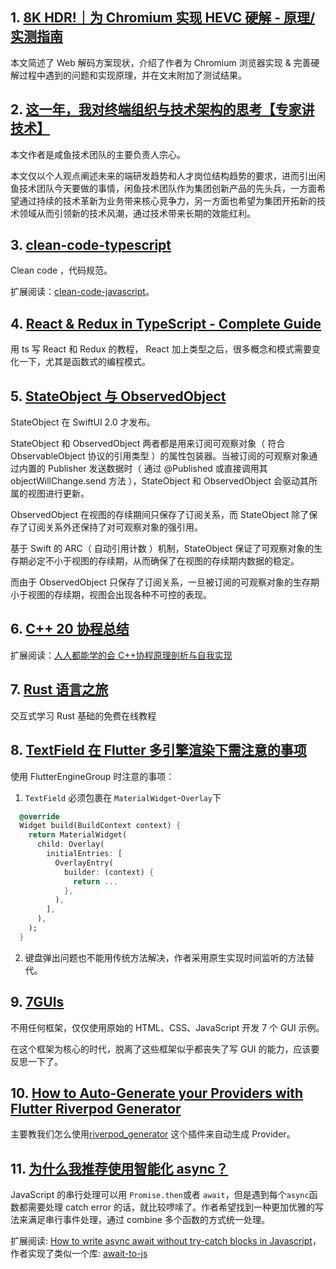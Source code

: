 ## 1. [8K HDR!｜为 Chromium 实现 HEVC 硬解 - 原理/实测指南](https://zhuanlan.zhihu.com/p/541082191)

本文简述了 Web 解码方案现状，介绍了作者为 Chromium 浏览器实现 & 完善硬解过程中遇到的问题和实现原理，并在文末附加了测试结果。

## 2. [这一年，我对终端组织与技术架构的思考【专家讲技术】](https://mp.weixin.qq.com/s/BGGsuYrlojMfTqfTo71VZg)

本文作者是咸鱼技术团队的主要负责人宗心。

本文仅以个人观点阐述未来的端研发趋势和人才岗位结构趋势的要求，进而引出闲鱼技术团队今天要做的事情，闲鱼技术团队作为集团创新产品的先头兵，一方面希望通过持续的技术革新为业务带来核心竞争力，另一方面也希望为集团开拓新的技术领域从而引领新的技术风潮，通过技术带来长期的效能红利。

## 3. [clean-code-typescript](https://github.com/labs42io/clean-code-typescript)

Clean code ，代码规范。

扩展阅读：[clean-code-javascript](https://github.com/ryanmcdermott/clean-code-javascript)。

## 4. [React & Redux in TypeScript - Complete Guide](https://github.com/piotrwitek/react-redux-typescript-guide)

用 ts 写 React 和 Redux 的教程， React 加上类型之后，很多概念和模式需要变化一下，尤其是函数式的编程模式。

## 5. [StateObject 与 ObservedObject](https://www.fatbobman.com/posts/StateObject_and_ObservedObject/)

StateObject 在 SwiftUI 2.0 才发布。

StateObject 和 ObservedObject 两者都是用来订阅可观察对象（ 符合 ObservableObject 协议的引用类型 ）的属性包装器。当被订阅的可观察对象通过内置的 Publisher 发送数据时（ 通过 @Published 或直接调用其 objectWillChange.send 方法 ），StateObject 和 ObservedObject 会驱动其所属的视图进行更新。

ObservedObject 在视图的存续期间只保存了订阅关系，而 StateObject 除了保存了订阅关系外还保持了对可观察对象的强引用。

基于 Swift 的 ARC（ 自动引用计数 ）机制，StateObject 保证了可观察对象的生存期必定不小于视图的存续期，从而确保了在视图的存续期内数据的稳定。

而由于 ObservedObject 只保存了订阅关系，一旦被订阅的可观察对象的生存期小于视图的存续期，视图会出现各种不可控的表现。

## 6. [C++ 20 协程总结](https://zhuanlan.zhihu.com/p/569480618)

扩展阅读：[人人都能学的会 C++协程原理剖析与自我实现]()

## 7. [Rust 语言之旅](https://tourofrust.com/)

交互式学习 Rust 基础的免费在线教程

## 8. [TextField 在 Flutter 多引擎渲染下需注意的事项](https://juejin.cn/post/7155775041857617934)

使用 FlutterEngineGroup 时注意的事项：

1. `TextField` 必须包裹在 `MaterialWidget`-`Overlay`下

```dart
  @override
  Widget build(BuildContext context) {
    return MaterialWidget(
      child: Overlay(
        initialEntries: [
          OverlayEntry(
            builder: (context) {
              return ...
            },
          ),
        ],
      ),
    );
  }
```

2. 键盘弹出问题也不能用传统方法解决，作者采用原生实现时间监听的方法替代。

## 9. [7GUIs](https://7guis.bradwoods.io/)

不用任何框架，仅仅使用原始的 HTML、CSS、JavaScript 开发 7 个 GUI 示例。

在这个框架为核心的时代，脱离了这些框架似乎都丧失了写 GUI 的能力，应该要反思一下了。

## 10. [How to Auto-Generate your Providers with Flutter Riverpod Generator](https://codewithandrea.com/articles/flutter-riverpod-generator/)

主要教我们怎么使用[riverpod_generator](https://pub.dev/packages/riverpod_generator) 这个插件来自动生成 Provider。

## 11. [为什么我推荐使用智能化 async？](https://juejin.cn/post/7121853787794325512)

JavaScript 的串行处理可以用 `Promise.then`或者 `await`，但是遇到每个`async`函数都需要处理 catch error 的话，就比较啰嗦了。作者希望找到一种更加优雅的写法来满足串行事件处理，通过 combine 多个函数的方式统一处理。

扩展阅读: [How to write async await without try-catch blocks in Javascript](https://blog.grossman.io/how-to-write-async-await-without-try-catch-blocks-in-javascript/)，作者实现了类似一个库: [await-to-js](https://github.com/scopsy/await-to-js)
